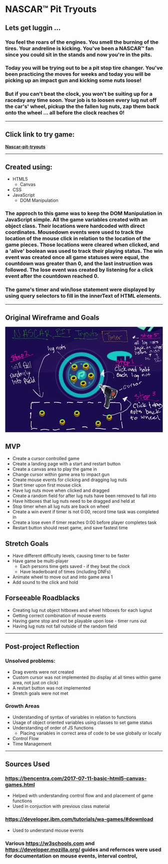 # NASCAR™ Pit Tryouts

## Lets get luggin ...


### You feel the roars of the engines. You smell the burning of the tires. Your andreline is kicking. You've been a NASCAR™ fan since you could sit in the stands and now you're in the pits. 

### Today you will be trying out to be a pit stop tire changer. You've been practicing the moves for weeks and today you will be picking up an impact gun and kicking some nuts loose!

### But if you can't beat the clock, you won't be suiting up for a raceday any time soon. Your job is to loosen every lug nut off the car's' wheel, pickup the the fallen lug nuts, zap them back onto the wheel ... __all before the clock reaches 0!__

---

## Click link to try game:
<!-- link to game deploy -->
__[Nascar-pit-tryouts](https://carlos-villatoro.github.io/nascar-pit-tryouts/)__

---

## Created using:
* HTML5
    * Canvas
* CSS 
* JavaScript
    * DOM Manipulation 

### The approch to this game was to keep the DOM Manipulation in JavaScript simple. All the game variables created with an object class. Their locations were hardcoded with direct coordinates. Mousedown events were used to track the location of the mouse click in relation to the location of the game pieces. Those locations were cleared when clicked, and a 'alive' boolean was used to track their playing status. The win event was created once all game statuses were equal, the countdown was greater than 0, and the last instruction was followed. The lose event was created by listening for a click event after the countdown reached 0.

###  The game's timer and win/lose statement were displayed by using query selectors to fill in the innerText of HTML elements.
---
## Original Wireframe and Goals
![WIREFRAME](./images/wireframe-1.jpeg)


## MVP


* Create a cursor controlled game
* Create a landing page with a start and restart button
* Create a canvas area to play the game in
* Change cursor within game area to impact gun
* Create mouse events for clicking and dragging lug nuts
* Start timer upon first mouse click
* Have lug nuts move when clicked and dragged
* Create a random field for after lug nuts have been removed to fall into
* Have hitboxes that lug nuts need to be dragged and held at
* Stop timer when all lug nuts are back on wheel
* Create a win event if timer is not 0:00, record time task was completed in
* Create a lose even if timer reaches 0:00 before player completes task
* Restart button should reset game, and save fastest time


## Stretch Goals


* Have different difficulty levels, causing timer to be faster
* Have game be multi-player
    * Each persons time gets saved - if they beat the clock
    * Have leaderboard of times (including DNFs)
* Animate wheel to move out and into game area 1
* Add sound to the click and hold

## Forseeable Roadblacks

* Creating lug nut object hitboxes and wheel hitboxes for each lugnut
* Getting correct combination of mouse events 
* Having game stop and not be playable upon lose - timer runs out
* Having lug nuts not fall outside of the random field

---
## Post-project Reflection

### Unsolved problems:
* Drag events were not created
* Custom cursor was not implemented (to display at all times within game area, not just on click)
* A restart button was not implemented
* Stretch goals were not met

### Growth Areas
* Understanding of syntax of variables in relation to functions
* Usage of object oriented variables using classes to set game status
* Understanding of order of JS functions
    * Placing variables in correct area of code to be use globally or locally
* Control Flow 
* Time Management

---
## Sources Used

### https://bencentra.com/2017-07-11-basic-html5-canvas-games.html
* Helped with understanding control flow and and placement of game functions
* Used in conjuction with previous class material
### https://developer.ibm.com/tutorials/wa-games/#download
* Used to understand mouse events 

### Various https://w3schools.com and https://developer.mozilla.org/ guides and refernces were used for documentation on mouse events, interval control,  

